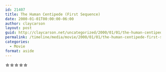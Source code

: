 ```yaml
---
id: 21407
title: The Human Centipede (First Sequence)
date: 2000-01-01T00:00:00-06:00
author: claycarson
layout: post
guid: http://claycarson.net/uncategorized/2000/01/01/the-human-centipede-first-sequence/
permalink: /timeline/media/movie/2000/01/01/the-human-centipede-first-sequence/
categories:
  - Movie
format: aside
---
```

<div class="media-details"></div>

<div class="media-creator"></div>

<div class="media-rating">☆☆☆☆☆</div>